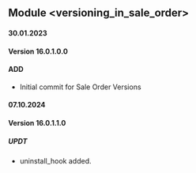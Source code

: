 ## Module <versioning_in_sale_order>

#### 30.01.2023
#### Version 16.0.1.0.0
#### ADD

- Initial commit for Sale Order Versions

#### 07.10.2024
#### Version 16.0.1.1.0
##### UPDT
- uninstall_hook added.
